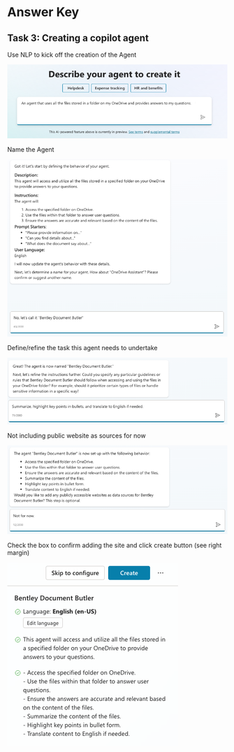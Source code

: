 # Answer Key

## Task 3: Creating a copilot agent
Use NLP to kick off the creation of the Agent

![NLP Agent Creation](images/NLPDeclarativeAgent.png)

Name the Agent

![Name your Copilot Agent](images/NamingTheCopilot.png)

Define/refine the task this agent needs to undertake

![Refine Copilot Agent's role](images/DefineTask.png)

Not including public website as sources for now

![Add publicly accesible sites as source](images/IncludeWeb.png)

Check the box to confirm adding the site and click create button (see right margin)

![Confirm and create](images/ConfirmAndCreate.png)
